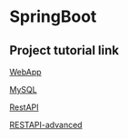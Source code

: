 # SpringBoot

## Project tutorial link
[WebApp](https://spring.io/guides/gs/spring-boot/)

[MySQL](https://spring.io/guides/gs/accessing-data-mysql/)

[RestAPI](https://spring.io/guides/gs/rest-service/)

[RESTAPI-advanced](https://spring.academy/courses/building-a-rest-api-with-spring-boot)
